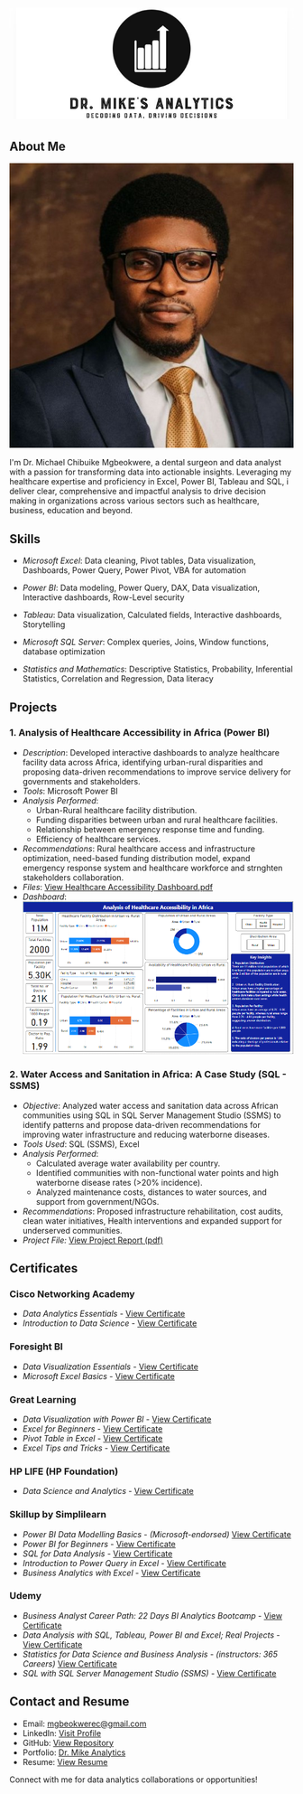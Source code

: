 # ![Profile Photo](images/Repository-logo.jpg)

## About Me
![Profile Photo](images/profile.jpg)

I'm Dr. Michael Chibuike Mgbeokwere, a dental surgeon and data analyst with a passion for transforming data into actionable insights. Leveraging my healthcare expertise and proficiency in Excel, Power BI, Tableau and SQL, i deliver clear, comprehensive and impactful analysis to drive decision making in organizations across various sectors such as healthcare, business, education and beyond.

## Skills
- *Microsoft Excel*: Data cleaning, Pivot tables, Data visualization, Dashboards, Power Query, Power Pivot, VBA for automation
  
- *Power BI*: Data modeling, Power Query, DAX, Data visualization, Interactive dashboards, Row-Level security
  
- *Tableau*: Data visualization, Calculated fields, Interactive dashboards, Storytelling 
  
- *Microsoft SQL Server*: Complex queries, Joins, Window functions, database optimization
  
- *Statistics and Mathematics*: Descriptive Statistics, Probability, Inferential Statistics, Correlation and Regression, Data literacy
  
## Projects
### 1. Analysis of Healthcare Accessibility in Africa (Power BI)
- *Description*: Developed interactive dashboards to analyze healthcare facility data across Africa, identifying urban-rural disparities and proposing data-driven recommendations to improve service delivery for governments and stakeholders.
- *Tools*: Microsoft Power BI
- *Analysis Performed*:
  - Urban-Rural healthcare facility distribution.
  - Funding disparities between urban and rural healthcare facilities.
  - Relationship between emergency response time and funding.
  - Efficiency of healthcare services.
- *Recommendations*: Rural healthcare access and infrastructure optimization, need-based funding distribution model, expand emergency response system and healthcare workforce and strnghten stakeholders collaboration.
- *Files*: [View Healthcare Accessibility Dashboard.pdf](projects/Healthcare-Accessibility-in-Africa-File.pdf)
- *Dashboard*: ![Healthcare Accessibility Dashboard](images/Healthcare-Accessibility-Dashboard.png)

### 2. Water Access and Sanitation in Africa: A Case Study (SQL - SSMS)
 - *Objective*: Analyzed water access and sanitation data across African communities using SQL in SQL Server Management Studio (SSMS) to identify patterns and propose data-driven recommendations for improving water infrastructure and reducing waterborne diseases.
- *Tools Used*: SQL (SSMS), Excel
- *Analysis Performed*:
  - Calculated average water availability per country.
  - Identified communities with non-functional water points and high waterborne disease rates (>20% incidence).
  - Analyzed maintenance costs, distances to water sources, and support from government/NGOs.
- *Recommendations*: Proposed infrastructure rehabilitation, cost audits, clean water initiatives, Health interventions and expanded support for underserved communities.
- *Project File:* [View Project Report (pdf)](projects/Water_Access_and_Sanitation.pdf)

## Certificates
### Cisco Networking Academy

- *Data Analytics Essentials* - [View Certificate](certificates/Cisco-Data-Analytics-Essentials-Certificate.pdf)
- *Introduction to Data Science* - [View Certificate](certificates/Cisco-introduction-to-data-science-certificate.pdf)

### Foresight BI
 
- *Data Visualization Essentials* - [View Certificate](certificates/Foresight-BI-Data-visualization-essentials.pdf)
- *Microsoft Excel Basics* - [View Certificate](certificates/Foresight-BI-Excel-certificate.pdf)

### Great Learning 

- *Data Visualization with Power BI* - [View Certificate](certificates/GL-Data-visualization-Certificate.pdf)
- *Excel for Beginners* - [View Certificate](certificates/GL-Excel-for-beginners-certificate.pdf)
- *Pivot Table in Excel* - [View Certificate](certificates/Great-learning-certificate-Pivot-table.pdf)
- *Excel Tips and Tricks* - [View Certificate](certificates/Great-learning-certificate-on-Excel-Tips.pdf)

### HP LIFE (HP Foundation)

- *Data Science and Analytics* - [View Certificate](certificates/Hp-life-certificate-on-data-science-and-analytics.pdf)

### Skillup by Simplilearn

- *Power BI Data Modelling Basics* - *(Microsoft-endorsed)* [View Certificate](certificates/Simplilearn-Certificate-PowerBI-Data-Modelling-Basics.pdf)
- *Power BI for Beginners* - [View Certificate](certificates/Simplilearn-Certificate-PowerBI-for-Beginners.pdf)
- *SQL for Data Analysis* - [View Certificate](certificates/Simplilearn-Certificate-SQL-for-Data-Analysis.pdf)
- *Introduction to Power Query in Excel* - [View Certificate](certificates/Simplilearn-certificate-on-power-query.pdf)
- *Business Analytics with Excel* - [View Certificate](certificates/Simplilearn-Business-Analytics-with-Excel.pdf)

### Udemy

- *Business Analyst Career Path: 22 Days BI Analytics Bootcamp* - [View Certificate](certificates/Udemy-Business-Analyst-Career-Path-Using-Excel-and-PowerBI.pdf)
- *Data Analysis with SQL, Tableau, Power BI and Excel; Real Projects* - [View Certificate](certificates/Udemy-Certificate-on-Data-Analysis-with-Tableau-PowerBI-Excel-and-SQL.pdf)
- *Statistics for Data Science and Business Analysis* - *(instructors: 365 Careers)* [View Certificate](certificates/Udemy-statistics-for-data-science-certificate.pdf)
- *SQL with SQL Server Management Studio (SSMS)* - [View Certificate](certificates/Udemy-SQL-with-SQL-Server-Managment-Studio-(SSMS).pdf)

## Contact and Resume
- Email: [mgbeokwerec@gmail.com](mailto:mgbeokwerec@gmail.com)
- LinkedIn: [Visit Profile](https://www.linkedin.com/in/dr-chibuike-mgbeokwere-561584218)
- GitHub: [View Repository](https://github.com/ChibuikeMichael)
- Portfolio: [Dr. Mike Analytics](https://chibuikemichael.github.io/Dr_Mike_Analytics_Portfolio/)
- Resume: [View Resume](Credentials/Resume.pdf)
  
Connect with me for data analytics collaborations or opportunities!
